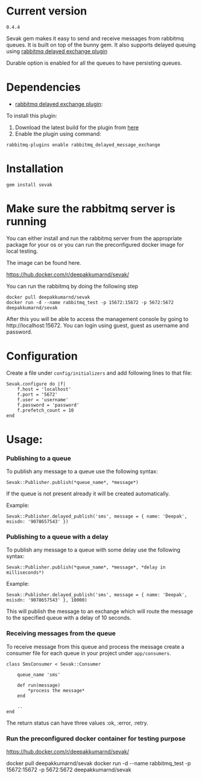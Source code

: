 # Current version

    0.4.4

Sevak gem makes it easy to send and receive messages from rabbitmq queues. It is built on top of the bunny gem.
It also supports delayed queuing using [rabbitmq delayed exchange plugin](https://github.com/rabbitmq/rabbitmq-delayed-message-exchange)


Durable option is enabled for all the queues to have persisting queues.  

# Dependencies

* [rabbitmq delayed exchange plugin](https://github.com/rabbitmq/rabbitmq-delayed-message-exchange):

To install this plugin:

  1. Download the latest build for the plugin from [here](http://www.rabbitmq.com/community-plugins.html)
  2. Enable the plugin using command:

    rabbitmq-plugins enable rabbitmq_delayed_message_exchange

# Installation

    gem install sevak
    
# Make sure the rabbitmq server is running

You can either install and run the rabbitmq server from the appropriate package for your os or you can run the preconfigured docker image for local testing.

The image can be found here.

https://hub.docker.com/r/deepakkumarnd/sevak/

You can run the rabbitmq by doing the following step 

    docker pull deepakkumarnd/sevak
    docker run -d --name rabbitmq_test -p 15672:15672 -p 5672:5672 deepakkumarnd/sevak

After this you will be able to access the management console by going to http://localhost:15672. You can login using guest, guest as username and password.

# Configuration

Create a file under `config/initializers` and add following lines to that file:

    Sevak.configure do |f|
        f.host = 'localhost'
        f.port = '5672'
        f.user = 'username'
        f.password = 'password'
        f.prefetch_count = 10
    end

# Usage:

### Publishing to a queue

To publish any message to a queue use the following syntax:

    Sevak::Publisher.publish(*queue_name*, *message*)

If the queue is not present already it will be created automatically.

Example:

    Sevak::Publisher.delayed_publish('sms', message = { name: 'Deepak', msisdn: '9078657543' })

### Publishing to a queue with a delay

To publish any message to a queue with some delay use the following syntax:

    Sevak::Publisher.publish(*queue_name*, *message*, *delay in milliseconds*)

Example:

    Sevak::Publisher.delayed_publish('sms', message = { name: 'Deepak', msisdn: '9078657543' }, 10000)

This will publish the message to an exchange which will route the message to the specified queue with a delay of 10 seconds.

### Receiving messages from the queue
To receive message from this queue and process the message create a consumer file for each queue in your project under `app/consumers`.

    class SmsConsumer < Sevak::Consumer

        queue_name 'sms'

        def run(message)
            *process the message*
        end

        ..
    end

The return status can have three values :ok, :error, :retry.

### Run the preconfigured docker container for testing purpose

https://hub.docker.com/r/deepakkumarnd/sevak/

docker pull deepakkumarnd/sevak
docker run -d --name rabbitmq_test -p 15672:15672 -p 5672:5672 deepakkumarnd/sevak
